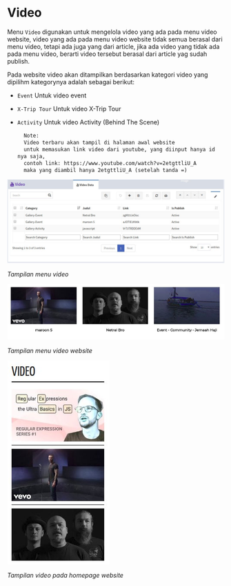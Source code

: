 <h1><i class="fa fa-youtube"></i> Video</h1>

Menu `Video` digunakan untuk mengelola video yang ada pada menu video website, video yang ada pada menu video website tidak semua berasal dari menu video, tetapi ada juga yang dari article, jika ada video yang tidak ada pada menu video, berarti video tersebut berasal dari article yag sudah publish.

Pada website video akan ditampilkan berdasarkan kategori video yang dipilihm kategorynya adalah sebagai berikut:

- `Event` Untuk video event
- `X-Trip Tour` Untuk video X-Trip Tour
- `Activity` Untuk video Activity (Behind The Scene)

		Note: 
		Video terbaru akan tampil di halaman awal website
		untuk memasukan link video dari youtube, yang diinput hanya id nya saja, 
		contoh link: https://www.youtube.com/watch?v=2etgttliU_A 
		maka yang diambil hanya 2etgttliU_A (setelah tanda =)

![Video](../img/video.jpg)

*Tampilan menu video*

![Video Website](../img/video-web.jpg)

*Tampilan menu video website*

![Video Homepage](../img/video-home.jpg)

*Tampilan video pada homepage website*
